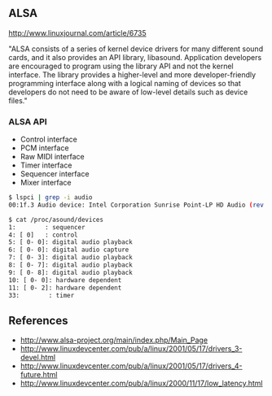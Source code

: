 ## ALSA
http://www.linuxjournal.com/article/6735

"ALSA consists of a series of kernel device drivers for many different sound
cards, and it also provides an API library, libasound. Application developers
are encouraged to program using the library API and not the kernel interface.
The library provides a higher-level and more developer-friendly programming
interface along with a logical naming of devices so that developers do not need
to be aware of low-level details such as device files."

### ALSA API
- Control interface
- PCM interface
- Raw MIDI interface
- Timer interface
- Sequencer interface
- Mixer interface

```bash
$ lspci | grep -i audio
00:1f.3 Audio device: Intel Corporation Sunrise Point-LP HD Audio (rev 21)
```

```bash
$ cat /proc/asound/devices 
1:        : sequencer
4: [ 0]   : control
5: [ 0- 0]: digital audio playback
6: [ 0- 0]: digital audio capture
7: [ 0- 3]: digital audio playback
8: [ 0- 7]: digital audio playback
9: [ 0- 8]: digital audio playback
10: [ 0- 0]: hardware dependent
11: [ 0- 2]: hardware dependent
33:        : timer
```

## References
- http://www.alsa-project.org/main/index.php/Main_Page
- http://www.linuxdevcenter.com/pub/a/linux/2001/05/17/drivers_3-devel.html
- http://www.linuxdevcenter.com/pub/a/linux/2001/05/17/drivers_4-future.html
- http://www.linuxdevcenter.com/pub/a/linux/2000/11/17/low_latency.html
